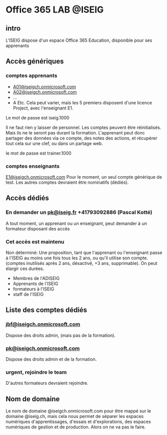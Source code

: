 # Office 365 LAB @ISEIG
## intro
L'ISEIG dispose d'un espace Office 365 Education, disponible pour ses apprenants
## Accès génériques
### comptes apprenants
* A01@iseigch.onmicrosoft.com
* A02@iseigch.onmicrosoft.com
* ...
* A
Etc. Cela peut varier, mais les 5 premiers disposent d'une licence Project, avec l'enseignant E1.

Le mot de passe est iseig.1000

Il ne faut rien y laisser de personnel. Les comptes peuvent être réinitialisés. Mais ils ne le seront pas durant la formation. L'apprenant peut donc partager des données via ce compte, des notes des actions, et récupérer tout cela sur une clef, ou dans un partage web.

le mot de passe est trainer.1000

### comptes enseignants
E1@iseigch.onmicrosoft.com
Pour le moment, un seul compte générique de test. Les autres comptes devraient être nominatifs (dédiés).
## Accès dédiés
### En demander un pk@iseig.fr +41793092886 (Pascal Kotté)
A tout moment, un apprenant ou un enseignant, peut demander à un formateur disposant des accès
### Cet accès est maintenu
Non déterminé: Une proposition, tant que l'apprenant ou l'enseignant passe à l'ISEIG au moins une fois tous les 2 ans, ou qu'il utilise son compte. (comptes inutilisés après 2 ans, désactivé, +3 ans, supprimable). On peut élargir ces durées.
* Membres de l'ADISEIG
* Apprenants de l'ISEIG
* formateurs à l'ISEIG
* staff de l'ISEIG
## Liste des comptes dédiés
### jbf@iseigch.onmicrosoft.com
Dispose des droits admin, (mais pas de la formation).
### pk@iseigch.onmicrosoft.com
Dispose des droits admin et de la formation.
### urgent, rejoindre le team
D'autres formateurs devraient rejoindre.
## Nom de domaine
Le nom de domaine @iseigch.onmicrosoft.com pour être mappé sur le domaine @iseig.ch, mais cela nous permet de séparer les espaces numériques d'apprentissages, d'essais et d'explorations, des espaces numériques de gestion et de production. Alors on ne va pas le faire.
